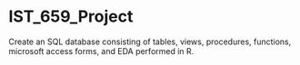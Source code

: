 # IST_659_Project
Create an SQL database consisting of tables, views, procedures, functions, microsoft access forms, and EDA performed in R. 
